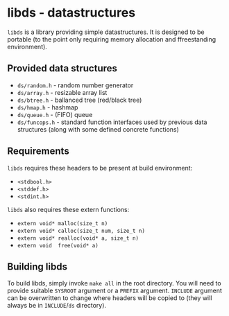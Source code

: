 # libds - datastructures

`libds` is a library providing simple datastructures. It is designed to be portable (to the point only
requiring memory allocation and ffreestanding environment).

## Provided data structures
* `ds/random.h` - random number generator
* `ds/array.h` - resizable array list
* `ds/btree.h` - ballanced tree (red/black tree)
* `ds/hmap.h` - hashmap 
* `ds/queue.h` - (FIFO) queue
* `ds/funcops.h` - standard function interfaces used by previous data structures (along with some defined concrete functions) 

## Requirements 

`libds` requires these headers to be present at build environment:

* `<stdbool.h>`
* `<stddef.h>`
* `<stdint.h>`

`libds` also requires these extern functions:

* `extern void* malloc(size_t n)`
* `extern void* calloc(size_t num, size_t n)`
* `extern void* realloc(void* a, size_t n)`
* `extern void  free(void* a)`

## Building libds

To build libds, simply invoke `make all` in the root directory. You will need to provide suitable `SYSROOT` argument or a `PREFIX` argument. `INCLUDE` argument can be overwritten to change where headers will be copied to (they will always be in `INCLUDE`/`ds` directory).